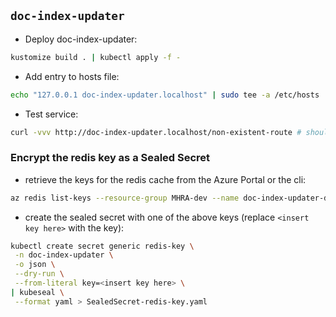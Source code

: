 ## `doc-index-updater`

- Deploy doc-index-updater:

```bash
kustomize build . | kubectl apply -f -
```

- Add entry to hosts file:

```bash
echo "127.0.0.1 doc-index-updater.localhost" | sudo tee -a /etc/hosts
```

- Test service:

```bash
curl -vvv http://doc-index-updater.localhost/non-existent-route # should be 404
```

### Encrypt the redis key as a Sealed Secret

- retrieve the keys for the redis cache from the Azure Portal or the cli:

```bash
az redis list-keys --resource-group MHRA-dev --name doc-index-updater-dev --output tsv
```

- create the sealed secret with one of the above keys (replace `<insert key here>` with the key):

```bash
kubectl create secret generic redis-key \
 -n doc-index-updater \
 -o json \
 --dry-run \
 --from-literal key=<insert key here> \
| kubeseal \
 --format yaml > SealedSecret-redis-key.yaml
```
